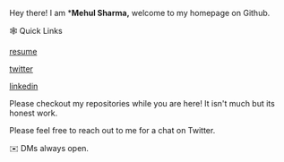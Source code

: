 Hey there! I am ***Mehul Sharma,** welcome to my homepage on Github.

🕸️ Quick Links

[resume](http://s3.amazonaws.com/com.dflipflop/resume/Mehu…)

[twitter](http://twitter.com/mexhulsharma)

[linkedin](https://www.linkedin.com/in/mehul-sharma-454b4210a/)

Please checkout my repositories while you are here! It isn't much but its honest work.

Please feel free to reach out to me for a chat on Twitter. 

✉️  DMs always open.
